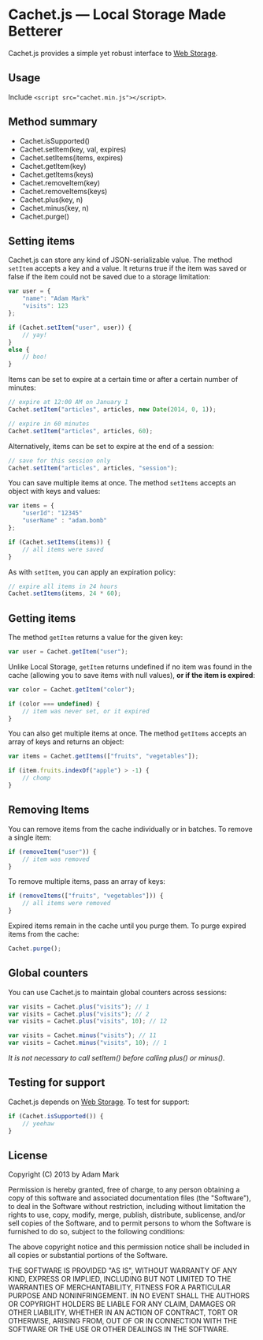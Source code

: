 # Cachet.js — Local Storage Made Betterer

Cachet.js provides a simple yet robust interface to [Web Storage][1].

## Usage

Include `<script src="cachet.min.js"></script>`.

## Method summary

* Cachet.isSupported()
* Cachet.setItem(key, val, expires)
* Cachet.setItems(items, expires)
* Cachet.getItem(key)
* Cachet.getItems(keys)
* Cachet.removeItem(key)
* Cachet.removeItems(keys)
* Cachet.plus(key, n)
* Cachet.minus(key, n)
* Cachet.purge()

## Setting items

Cachet.js can store any kind of JSON-serializable value. The method `setItem`
accepts a key and a value. It returns true if the item was saved or false if
the item could not be saved due to a storage limitation:

``` javascript
var user = {
    "name": "Adam Mark"
    "visits": 123
};

if (Cachet.setItem("user", user)) {
    // yay!
}
else {
    // boo!
}
```

Items can be set to expire at a certain time or after a certain number of
minutes:

``` javascript
// expire at 12:00 AM on January 1
Cachet.setItem("articles", articles, new Date(2014, 0, 1));

// expire in 60 minutes
Cachet.setItem("articles", articles, 60);
```

Alternatively, items can be set to expire at the end of a session:

``` javascript
// save for this session only
Cachet.setItem("articles", articles, "session");
```

You can save multiple items at once. The method `setItems` accepts an object
with keys and values:

``` javascript
var items = {
    "userId": "12345"
    "userName" : "adam.bomb"
};

if (Cachet.setItems(items)) {
    // all items were saved
}
```

As with `setItem`, you can apply an expiration policy:

``` javascript
// expire all items in 24 hours
Cachet.setItems(items, 24 * 60);
```

## Getting items

The method `getItem` returns a value for the given key:

``` javascript
var user = Cachet.getItem("user");
```

Unlike Local Storage, `getItem` returns undefined if no item was found in the
cache (allowing you to save items with null values), **or if the item is
expired**:

``` javascript
var color = Cachet.getItem("color");

if (color === undefined) {
    // item was never set, or it expired
}
```

You can also get multiple items at once. The method `getItems` accepts an
array of keys and returns an object:

``` javascript
var items = Cachet.getItems(["fruits", "vegetables"]);

if (item.fruits.indexOf("apple") > -1) {
    // chomp
}
```

## Removing Items

You can remove items from the cache individually or in batches. To remove a
single item:

``` javascript
if (removeItem("user")) {
    // item was removed
}
```

To remove multiple items, pass an array of keys:

``` javascript
if (removeItems(["fruits", "vegetables"])) {
    // all items were removed
}
```

Expired items remain in the cache until you purge them. To purge expired
items from the cache:

``` javascript
Cachet.purge();
```

## Global counters

You can use Cachet.js to maintain global counters across sessions:

``` javascript
var visits = Cachet.plus("visits"); // 1
var visits = Cachet.plus("visits"); // 2
var visits = Cachet.plus("visits", 10); // 12

var visits = Cachet.minus("visits"); // 11
var visits = Cachet.minus("visits", 10); // 1
```

*It is not necessary to call setItem() before calling plus() or minus().*

## Testing for support

Cachet.js depends on [Web Storage][1]. To test for support:

``` javascript
if (Cachet.isSupported()) {
    // yeehaw
}
```

## License

Copyright (C) 2013 by Adam Mark

Permission is hereby granted, free of charge, to any person obtaining a copy
of this software and associated documentation files (the "Software"), to deal
in the Software without restriction, including without limitation the rights
to use, copy, modify, merge, publish, distribute, sublicense, and/or sell
copies of the Software, and to permit persons to whom the Software is
furnished to do so, subject to the following conditions:

The above copyright notice and this permission notice shall be included in
all copies or substantial portions of the Software.

THE SOFTWARE IS PROVIDED "AS IS", WITHOUT WARRANTY OF ANY KIND, EXPRESS OR
IMPLIED, INCLUDING BUT NOT LIMITED TO THE WARRANTIES OF MERCHANTABILITY,
FITNESS FOR A PARTICULAR PURPOSE AND NONINFRINGEMENT. IN NO EVENT SHALL THE
AUTHORS OR COPYRIGHT HOLDERS BE LIABLE FOR ANY CLAIM, DAMAGES OR OTHER
LIABILITY, WHETHER IN AN ACTION OF CONTRACT, TORT OR OTHERWISE, ARISING FROM,
OUT OF OR IN CONNECTION WITH THE SOFTWARE OR THE USE OR OTHER DEALINGS IN
THE SOFTWARE.

[1]: http://dev.opera.com/articles/view/web-storage/